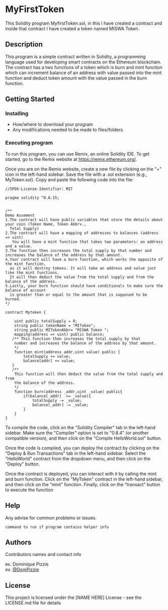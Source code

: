 # MyFirstToken
This Solidity program MyfirstToken.sol, in this I have created a contract and inside that contract I have created a token named
MISWA Token. 



## Description

This program is a simple contract written in Solidity, a programming language used for developing smart contracts on the Ethereum blockchain. The contract has a two functions of a token which is burn and mint function which can increment balance of an
address with value passed into the mint function and deduct token amount with the value passed in the burn function.


## Getting Started

### Installing

* How/where to download your program
* Any modifications needed to be made to files/folders

### Executing program

To run this program, you can use Remix, an online Solidity IDE. To get started, go to the Remix website at https://remix.ethereum.org/.

Once you are on the Remix website, create a new file by clicking on the "+" icon in the left-hand sidebar. Save the file with a .sol extension (e.g., MyToken.sol). Copy and paste the following code into the file:

```
//SPDX-License-Identifier: MIT

pragma solidity ^0.8.15;


/**
Demo Assement
1.The contract will have public variables that store the details about your coin (Token Name, Token Abbrv., 
  Total Supply)
2.The contract will have a mapping of addresses to balances (address => uint)
   You will have a mint function that takes two parameters: an address and a value. 
3.The function then increases the total supply by that number and increases the balance of the address by that amount.
4.Your contract will have a burn function, which works the opposite of the mint function, 
  as it will destroy tokens. It will take an address and value just like the mint functions. 
  It will then deduct the value from the total supply and from the balance of the address.
5.Lastly, your burn function should have conditionals to make sure the balance of account 
  is greater than or equal to the amount that is supposed to be burned.
*/

contract Mytoken {

    uint public totalSupply = 0;
    string public tokenName = "MIToken";
    string public MITokenAbbr= "MISWA Token ";
    mapping(address => uint) public balance;
   /** This function then increases the total supply by that
    number and increases the balance of the address by that amount.
    */ 
    function mint(address addr,uint value) public {
        totalSupply += value;
        balance[addr] += value;
   }
   /**
    This function will then deduct the value from the total supply and from
    the balance of the address.
    */
    function burn(address _addr,uint _value) public{
        if(balance[_addr]  >= _value){
            totalSupply -= _value;
            balance[_addr] -= _value;
        }
    }
}
```
To compile the code, click on the "Solidity Compiler" tab in the left-hand sidebar. Make sure the "Compiler" option is set to "0.8.4" (or another compatible version), and then click on the "Compile HelloWorld.sol" button.

Once the code is compiled, you can deploy the contract by clicking on the "Deploy & Run Transactions" tab in the left-hand sidebar. Select the "HelloWorld" contract from the dropdown menu, and then click on the "Deploy" button.

Once the contract is deployed, you can interact with it by calling the mint and burn function. Click on the "MyToken" contract in the left-hand sidebar, and then click on the "mint" function. Finally, click on the "transact" button to execute the function 

## Help

Any advise for common problems or issues.
```
command to run if program contains helper info
```

## Authors

Contributors names and contact info

ex. Dominique Pizzie  
ex. [@DomPizzie](https://twitter.com/dompizzie)


## License

This project is licensed under the [NAME HERE] License - see the LICENSE.md file for details
